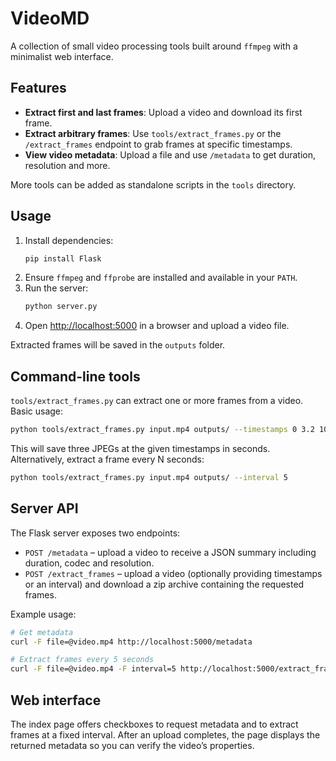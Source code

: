 # VideoMD

A collection of small video processing tools built around `ffmpeg` with a minimalist web interface.

## Features

- **Extract first and last frames**: Upload a video and download its first frame.
- **Extract arbitrary frames**: Use `tools/extract_frames.py` or the `/extract_frames` endpoint to grab frames at specific timestamps.
- **View video metadata**: Upload a file and use `/metadata` to get duration, resolution and more.

More tools can be added as standalone scripts in the `tools` directory.

## Usage

1. Install dependencies:
   ```bash
   pip install Flask
   ```
2. Ensure `ffmpeg` and `ffprobe` are installed and available in your `PATH`.
3. Run the server:
   ```bash
   python server.py
   ```
4. Open [http://localhost:5000](http://localhost:5000) in a browser and upload a video file.

Extracted frames will be saved in the `outputs` folder.

## Command-line tools

`tools/extract_frames.py` can extract one or more frames from a video. Basic usage:

```bash
python tools/extract_frames.py input.mp4 outputs/ --timestamps 0 3.2 10
```

This will save three JPEGs at the given timestamps in seconds. Alternatively, extract a frame every N seconds:

```bash
python tools/extract_frames.py input.mp4 outputs/ --interval 5
```

## Server API

The Flask server exposes two endpoints:

- `POST /metadata` – upload a video to receive a JSON summary including duration, codec and resolution.
- `POST /extract_frames` – upload a video (optionally providing timestamps or an interval) and download a zip archive containing the requested frames.

Example usage:

```bash
# Get metadata
curl -F file=@video.mp4 http://localhost:5000/metadata

# Extract frames every 5 seconds
curl -F file=@video.mp4 -F interval=5 http://localhost:5000/extract_frames -o frames.zip
```

## Web interface

The index page offers checkboxes to request metadata and to extract frames at a fixed interval. After an upload completes, the page displays the returned metadata so you can verify the video’s properties.


